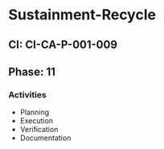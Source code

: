 # Sustainment-Recycle

## CI: CI-CA-P-001-009
## Phase: 11

### Activities
- Planning
- Execution
- Verification
- Documentation
